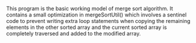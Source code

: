 This program is the basic working model of merge sort algorithm. It contains a small optimization in mergeSortUtil() which involves a sentinel code to prevent writing extra loop statements when copying the remaining elements in the other sorted array and the current sorted array is completely traversed and added to the modified array.
